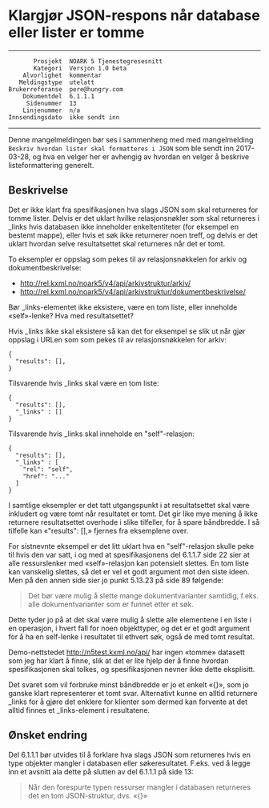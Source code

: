 Klargjør JSON-respons når database eller lister er tomme
========================================================

 ------------------  ---------------------------------
           Prosjekt  NOARK 5 Tjenestegresesnitt
           Kategori  Versjon 1.0 beta
        Alvorlighet  kommentar
       Meldingstype  utelatt
    Brukerreferanse  pere@hungry.com
        Dokumentdel  6.1.1.1
         Sidenummer  13
        Linjenummer  n/a
    Innsendingsdato  ikke sendt inn
 ------------------  ---------------------------------

Denne mangelmeldingen bør ses i sammenheng med med mangelmelding
`Beskriv hvordan lister skal formatteres i JSON` som ble sendt inn
2017-03-28, og hva en velger her er avhengig av hvordan en velger å
beskrive listeformattering generelt.

Beskrivelse
-----------

Det er ikke klart fra spesifikasjonen hva slags JSON som skal
returneres for tomme lister.  Delvis er det uklart hvilke
relasjonsnøkler som skal returneres i \_links hvis databasen ikke
inneholder enkeltentiteter (for eksempel en bestemt mappe), eller hvis
et søk ikke returnerer noen treff, og delvis er det uklart hvordan
selve resultatsettet skal returneres når det er tomt.

To eksempler er oppslag som pekes til av relasjonsnøkkelen for arkiv
og dokumentbeskrivelse:

* http://rel.kxml.no/noark5/v4/api/arkivstruktur/arkiv/
* http://rel.kxml.no/noark5/v4/api/arkivstruktur/dokumentbeskrivelse/

Bør \_links-elementet ikke eksistere, være en tom liste, eller
inneholde «self»-lenke?  Hva med resultatsettet?

Hvis \_links ikke skal eksistere så kan det for eksempel se slik ut
når gjør oppslag i URLen som som pekes til av relasjonsnøkkelen for
arkiv:

```
{
  "results": [],
}
```

Tilsvarende hvis \_links skal være en tom liste:

```
{
  "results": [],
  "_links" : []
}
```

Tilsvarende hvis \_links skal inneholde en "self"-relasjon:

```
{
  "results": [],
  "_links" : [
    "rel": "self",
    "href": "..."
  ]
}
```

I samtlige eksempler er det tatt utgangspunkt i at resultatsettet skal
være inkludert og være tomt når resultatet er tomt.  Det gir like mye
mening å ikke returnere resultatsettet overhode i slike tilfeller, for
å spare båndbredde.  I så tilfelle kan «"results": [],» fjernes fra
eksemplene over.

For sistnevnte eksempel er det litt uklart hva en "self"-relasjon
skulle peke til hvis den var satt, i og med at spesifikasjonens del
6.1.1.7 side 22 sier at alle ressurslenker med «self»-relasjon kan
potensielt slettes.  En tom liste kan vanskelig slettes, så det er vel
et godt argument mot den siste ideen.  Men på den annen side sier jo
punkt 5.13.23 på side 89 følgende:

> Det bør være mulig å slette mange dokumentvarianter samtidig,
> f.eks. alle dokumentvarianter som er funnet etter et søk.

Dette tyder jo på at det skal være mulig å slette alle elementene i en
liste i en operasjon, i hvert fall for noen objekttyper, og det er et
godt argument for å ha en self-lenke i resultatet til ethvert søk,
også de med tomt resultat.

Demo-nettstedet http://n5test.kxml.no/api/ har ingen «tomme» datasett
som jeg har klart å finne, slik at det er lite hjelp der å finne
hvordan spesifikasjonen skal tolkes, og spesifikasjonen nevner ikke
dette eksplisitt.

Det svaret som vil forbruke minst båndbredde er jo et enkelt «{}», som
jo ganske klart representerer et tomt svar.  Alternativt kunne en
alltid returnere \_links for å gjøre det enklere for klienter som
dermed kan forvente at det alltid finnes et \_links-element i
resultatene.

Ønsket endring
--------------

Del 6.1.1.1 bør utvides til å forklare hva slags JSON som returneres
hvis en type objekter mangler i databasen eller søkeresultatet.
F.eks. ved å legge inn et avsnitt ala dette på slutten av del 6.1.1.1
på side 13:

> Når den forespurte typen ressurser mangler i databasen returneres
> det en tom JSON-struktur, dvs. «{}»
